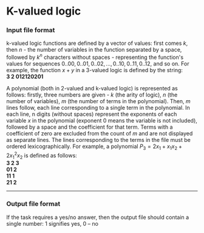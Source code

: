 # K-valued logic

### Input file format

k-valued logic functions are defined by a vector of values: first comes $k$, then $n$ - the number of variables in the function separated by a space, followed by $k^n$ characters without spaces - representing the function's values for sequences $0..00, 0..01, 0..02, ..., 0..10, 0..11, 0..12$, and so on. For example, the function $x+y$ in a 3-valued logic is defined by the string:\
**3 2 012120201**

A polynomial (both in 2-valued and k-valued logic) is represented as follows: firstly, three numbers are given - $k$ (the arity of logic), $n$ (the number of variables), $m$ (the number of terms in the polynomial). Then, $m$ lines follow, each line corresponding to a single term in the polynomial. In each line, n digits (without spaces) represent the exponents of each variable $x$ in the polynomial (exponent 0 means the variable is not included), followed by a space and the coefficient for that term. Terms with a coefficient of zero are excluded from the count of $m$ and are not displayed as separate lines. The lines corresponding to the terms in the file must be ordered lexicographically.
For example, a polynomial $P_3=2x_1+x_1x_2+2x_1^2x_2$ is defined as follows:\
**3 2 3\
01 2\
11 1\
21 2**

***

### Output file format
If the task requires a yes/no answer, then the output file should contain a single number: $1$ signifies yes, $0$ – no
